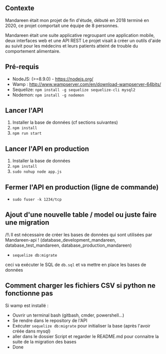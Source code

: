 ﻿## Contexte

Mandareen était mon projet de fin d'étude, débuté en 2018 terminé en 2020, ce projet comportait une équipe de 8 personnes.

Mandareen était une suite applicative regroupant une application mobile, deux interfaces web et une API REST
Le projet visait à créer un outils d'aide au suivit pour les médecins et leurs patients atteint de trouble du comportement alimentaire.

## Pré-requis

- NodeJS: (>=8.9.0) - https://nodejs.org/
- Wamp : http://www.wampserver.com/en/download-wampserver-64bits/
- Sequelize:  `npm install -g sequelize sequelize-cli mysql2`
- Nodemon: `npm install -g nodemon`

## Lancer l'API

1. Installer la base de données (cf sections suivantes)
2. `npm install`
3. `npm run start`

## Lancer l'API en production

1. Installer la base de données
2. `npm install`
3. `sudo nohup node app.js`

## Fermer l'API en production (ligne de commande)

- `sudo fuser -k 1234/tcp`

## Ajout d'une nouvelle table / model ou juste faire une migration

/!\ Il est nécessaire de créer les bases de données qui sont utilisées par Mandareen-api !
(database_development_mandareen, database_test_mandareen, database_production_mandareen)

-  `sequelize db:migrate`

ceci va exécuter le SQL de `db.sql` et va mettre en place les bases de données

## Comment charger les fichiers CSV si python ne fonctionne pas

Si wamp est installé :

- Ouvrir un terminal bash (gitbash, cmder, powershell...)
- Se rendre dans le repository de l'API
- Exécuter `sequelize db:migrate` pour initialiser la base (après l'avoir créée dans mysql)
- aller dans le dossier Script et regarder le README.md pour connaitre la suite de la migration des bases
- Done
